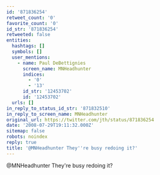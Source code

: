 ```yaml
---
id: '871836254'
retweet_count: '0'
favorite_count: '0'
id_str: '871836254'
retweeted: false
entities:
  hashtags: []
  symbols: []
  user_mentions:
    - name: Paul DeBettignies
      screen_name: MNHeadhunter
      indices:
        - '0'
        - '13'
      id_str: '12453702'
      id: '12453702'
  urls: []
in_reply_to_status_id_str: '871832510'
in_reply_to_screen_name: MNHeadhunter
original_url: https://twitter.com/jth/status/871836254
date: '2008-07-29T19:11:32.000Z'
sitemap: false
robots: noindex
reply: true
title: '@MNHeadhunter They''re busy redoing it?'
---
```


@MNHeadhunter They're busy redoing it?